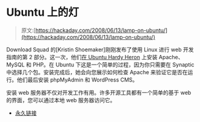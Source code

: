 # Ubuntu 上的灯

> 原文:[https://hackaday.com/2008/06/13/lamp-on-ubuntu/](https://hackaday.com/2008/06/13/lamp-on-ubuntu/)

Download Squad 的[Kristin Shoemaker]刚刚发布了使用 Linux 进行 web 开发指南的第 2 部分。这一次，他们[在 Ubuntu Hardy Heron](http://www.downloadsquad.com/2008/06/13/flipping-the-linux-switch-linux-web-tools-pt-2-using-lamp-f/) 上安装 Apache、MySQL 和 PHP。在 Ubuntu 下这是一个简单的过程，因为你只需要在 Synaptic 中选择几个包。安装完成后，她会向您展示如何检查 Apache 来验证它是否在运行。他们最后安装 phpMyAdmin 和 WordPress CMS。

安装 web 服务器不仅对开发工作有用。许多开源工具都有一个简单的基于 web 的界面，您可以通过本地 web 服务器访问它。

*   [永久链接](http://www.downloadsquad.com/2008/06/13/flipping-the-linux-switch-linux-web-tools-pt-2-using-lamp-f/)